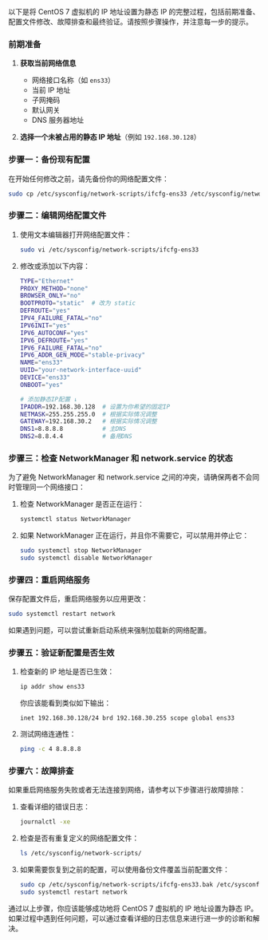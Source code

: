 以下是将 CentOS 7 虚拟机的 IP 地址设置为静态 IP 的完整过程，包括前期准备、配置文件修改、故障排查和最终验证。请按照步骤操作，并注意每一步的提示。

### 前期准备

1. **获取当前网络信息**
   - 网络接口名称（如 `ens33`）
   - 当前 IP 地址
   - 子网掩码
   - 默认网关
   - DNS 服务器地址

2. **选择一个未被占用的静态 IP 地址**（例如 `192.168.30.128`）



### 步骤一：备份现有配置

在开始任何修改之前，请先备份你的网络配置文件：

```bash
sudo cp /etc/sysconfig/network-scripts/ifcfg-ens33 /etc/sysconfig/network-scripts/ifcfg-ens33.bak
```



### 步骤二：编辑网络配置文件

1. 使用文本编辑器打开网络配置文件：

    ```bash
    sudo vi /etc/sysconfig/network-scripts/ifcfg-ens33
    ```

2. 修改或添加以下内容：

    ```bash
    TYPE="Ethernet"
    PROXY_METHOD="none"
    BROWSER_ONLY="no"
    BOOTPROTO="static"  # 改为 static
    DEFROUTE="yes"
    IPV4_FAILURE_FATAL="no"
    IPV6INIT="yes"
    IPV6_AUTOCONF="yes"
    IPV6_DEFROUTE="yes"
    IPV6_FAILURE_FATAL="no"
    IPV6_ADDR_GEN_MODE="stable-privacy"
    NAME="ens33"
    UUID="your-network-interface-uuid"
    DEVICE="ens33"
    ONBOOT="yes"

    # 添加静态IP配置 ↓
    IPADDR=192.168.30.128  # 设置为你希望的固定IP
    NETMASK=255.255.255.0  # 根据实际情况调整
    GATEWAY=192.168.30.2   # 根据实际情况调整
    DNS1=8.8.8.8           # 主DNS
    DNS2=8.8.4.4           # 备用DNS
    ```



### 步骤三：检查 NetworkManager 和 network.service 的状态

为了避免 NetworkManager 和 network.service 之间的冲突，请确保两者不会同时管理同一个网络接口：

1. 检查 NetworkManager 是否正在运行：
   
    ```bash
    systemctl status NetworkManager
    ```

2. 如果 NetworkManager 正在运行，并且你不需要它，可以禁用并停止它：
   
    ```bash
    sudo systemctl stop NetworkManager
    sudo systemctl disable NetworkManager
    ```



### 步骤四：重启网络服务

保存配置文件后，重启网络服务以应用更改：

```bash
sudo systemctl restart network
```

如果遇到问题，可以尝试重新启动系统来强制加载新的网络配置。



### 步骤五：验证新配置是否生效

1. 检查新的 IP 地址是否已生效：

    ```bash
    ip addr show ens33
    ```

    你应该能看到类似如下输出：
    
    ```
    inet 192.168.30.128/24 brd 192.168.30.255 scope global ens33
    ```

2. 测试网络连通性：

    ```bash
    ping -c 4 8.8.8.8
    ```



### 步骤六：故障排查

如果重启网络服务失败或者无法连接到网络，请参考以下步骤进行故障排除：

1. 查看详细的错误日志：
   
    ```bash
    journalctl -xe
    ```

2. 检查是否有重复定义的网络配置文件：
   
    ```bash
    ls /etc/sysconfig/network-scripts/
    ```

3. 如果需要恢复到之前的配置，可以使用备份文件覆盖当前配置文件：

    ```bash
    sudo cp /etc/sysconfig/network-scripts/ifcfg-ens33.bak /etc/sysconfig/network-scripts/ifcfg-ens33
    sudo systemctl restart network
    ```

通过以上步骤，你应该能够成功地将 CentOS 7 虚拟机的 IP 地址设置为静态 IP。如果过程中遇到任何问题，可以通过查看详细的日志信息来进行进一步的诊断和解决。